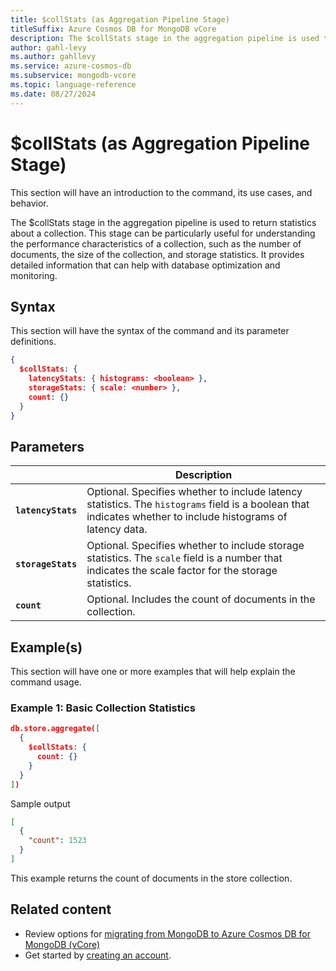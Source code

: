 ```yaml
---
title: $collStats (as Aggregation Pipeline Stage)
titleSuffix: Azure Cosmos DB for MongoDB vCore
description: The $collStats stage in the aggregation pipeline is used to return statistics about a collection.
author: gahl-levy
ms.author: gahllevy
ms.service: azure-cosmos-db
ms.subservice: mongodb-vcore
ms.topic: language-reference
ms.date: 08/27/2024
---
```


# $collStats (as Aggregation Pipeline Stage)
This section will have an introduction to the command, its use cases, and behavior.

The $collStats stage in the aggregation pipeline is used to return statistics about a collection. This stage can be particularly useful for understanding the performance characteristics of a collection, such as the number of documents, the size of the collection, and storage statistics. It provides detailed information that can help with database optimization and monitoring.

## Syntax
This section will have the syntax of the command and its parameter definitions.

```json
{
  $collStats: {
    latencyStats: { histograms: <boolean> },
    storageStats: { scale: <number> },
    count: {}
  }
}
```

## Parameters

| | Description |
| --- | --- |
| **`latencyStats`** | Optional. Specifies whether to include latency statistics. The `histograms` field is a boolean that indicates whether to include histograms of latency data. |
| **`storageStats`** | Optional. Specifies whether to include storage statistics. The `scale` field is a number that indicates the scale factor for the storage statistics. |
| **`count`** | Optional. Includes the count of documents in the collection. |

## Example(s)
This section will have one or more examples that will help explain the command usage.

### Example 1: Basic Collection Statistics
```json
db.store.aggregate([
  {
    $collStats: {
      count: {}
    }
  }
])
```
Sample output
```json
[
  {
    "count": 1523
  }
]
```

This example returns the count of documents in the store collection.


## Related content

- Review options for [migrating from MongoDB to Azure Cosmos DB for MongoDB (vCore)](../../migration-options.md)
- Get started by [creating an account](../../quickstart-portal.md).